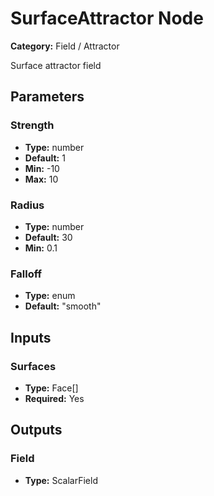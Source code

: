 
# SurfaceAttractor Node

**Category:** Field / Attractor

Surface attractor field

## Parameters


### Strength
- **Type:** number
- **Default:** 1
- **Min:** -10
- **Max:** 10



### Radius
- **Type:** number
- **Default:** 30
- **Min:** 0.1




### Falloff
- **Type:** enum
- **Default:** "smooth"





## Inputs


### Surfaces
- **Type:** Face[]
- **Required:** Yes



## Outputs


### Field
- **Type:** ScalarField




